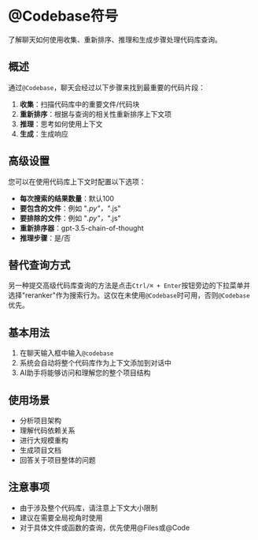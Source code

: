 # @Codebase符号

了解聊天如何使用收集、重新排序、推理和生成步骤处理代码库查询。

## 概述

通过`@Codebase`，聊天会经过以下步骤来找到最重要的代码片段：

1. **收集**：扫描代码库中的重要文件/代码块
2. **重新排序**：根据与查询的相关性重新排序上下文项
3. **推理**：思考如何使用上下文
4. **生成**：生成响应

## 高级设置

您可以在使用代码库上下文时配置以下选项：

- **每次搜索的结果数量**：默认100
- **要包含的文件**：例如 "*.py"，"*.js"
- **要排除的文件**：例如 "*.py"，"*.js"
- **重新排序器**：gpt-3.5-chain-of-thought
- **推理步骤**：是/否

## 替代查询方式

另一种提交高级代码库查询的方法是点击`Ctrl/⌘ + Enter`按钮旁边的下拉菜单并选择"reranker"作为搜索行为。这仅在未使用`@Codebase`时可用，否则`@Codebase`优先。

## 基本用法

1. 在聊天输入框中输入`@codebase`
2. 系统会自动将整个代码库作为上下文添加到对话中
3. AI助手将能够访问和理解您的整个项目结构

## 使用场景

- 分析项目架构
- 理解代码依赖关系
- 进行大规模重构
- 生成项目文档
- 回答关于项目整体的问题

## 注意事项

- 由于涉及整个代码库，请注意上下文大小限制
- 建议在需要全局视角时使用
- 对于具体文件或函数的查询，优先使用@Files或@Code 